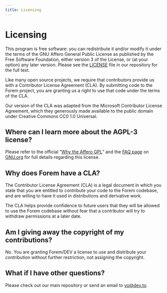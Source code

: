 ```yaml
---
title: Licensing
---
```


# Licensing

This program is free software: you can redistribute it and/or modify it under
the terms of the GNU Affero General Public License as published by the Free
Software Foundation, either version 3 of the License, or (at your option) any
later version. Please see the
[LICENSE](https://github.com/forem/forem/blob/master/LICENSE.md) file in our
repository for the full text.

Like many open source projects, we require that contributors provide us with a
Contributor License Agreement (CLA). By submitting code to the Forem project,
you are granting us a right to use that code under the terms of the CLA.

Our version of the CLA was adapted from the Microsoft Contributor License
Agreement, which they generously made available to the public domain under
Creative Commons CC0 1.0 Universal.

## Where can I learn more about the AGPL-3 license?

Please refer to the official
“[Why the Affero GPL](https://www.gnu.org/licenses/why-affero-gpl.html)” and the
[FAQ page](https://www.gnu.org/licenses/gpl-faq.html) on
[GNU.org](https://www.gnu.org) for full details regarding this license.

## Why does Forem have a CLA?

The Contributor License Agreement (CLA) is a legal document in which you state
that you are entitled to contribute your code to the Forem codebase, and are
willing to have it used in distributions and derivative work.

The CLA helps provide confidence to future users that they will be allowed to
use the Forem codebase without fear that a contributor will try to withdraw
permissions at a later date.

## Am I giving away the copyright of my contributions?

No. You are granting Forem/DEV a license to use and distribute your contribution
without further restriction, not assigning the copyright.

## What if I have other questions?

Please check out our main repository or send an email to
[yo@dev.to](mailto:yo@dev.to).
